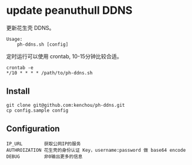 update peanuthull DDNS
======================

更新花生壳 DDNS。

    Usage:
        ph-ddns.sh [config]

定时运行可以使用 crontab, 10-15分钟比较合适。

    crontab -e
    */10 * * * * /path/to/ph-ddns.sh


Install
-------

    git clone git@github.com:kenchou/ph-ddns.git
    cp config.sample config


Configuration
-------------

    IP_URL        获取公网IP的服务
    AUTHROIZATION 花生壳的身份认证 Key，username:password 做 base64 encode
    DEBUG         非0输出更多的信息

